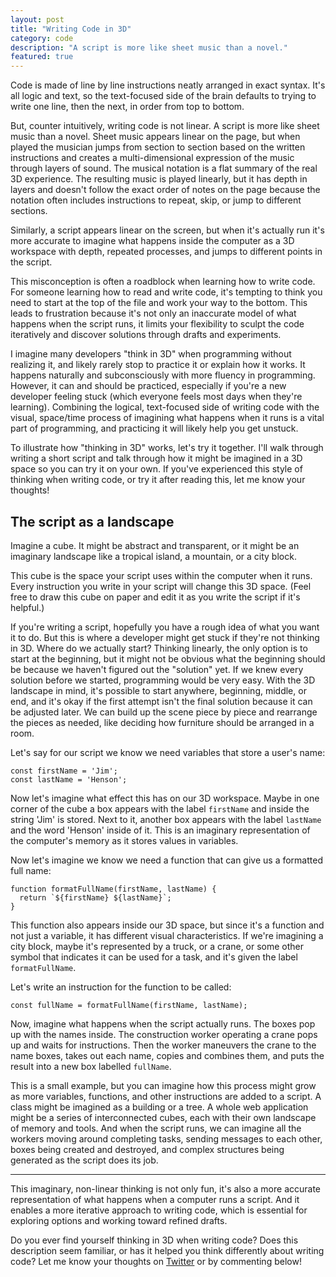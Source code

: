 ```yaml
---
layout: post
title: "Writing Code in 3D"
category: code
description: "A script is more like sheet music than a novel."
featured: true
---
```


Code is made of line by line instructions neatly arranged in exact syntax. It's all logic and text, so the text-focused side of the brain defaults to trying to write one line, then the next, in order from top to bottom.

But, counter intuitively, writing code is not linear. A script is more like sheet music than a novel. Sheet music appears linear on the page, but when played the musician jumps from section to section based on the written instructions and creates a multi-dimensional expression of the music through layers of sound. The musical notation is a flat summary of the real 3D experience. The resulting music is played linearly, but it has depth in layers and doesn't follow the exact order of notes on the page because the notation often includes instructions to repeat, skip, or jump to different sections.

Similarly, a script appears linear on the screen, but when it's actually run it's more accurate to imagine what happens inside the computer as a 3D workspace with depth, repeated processes, and jumps to different points in the script.

This misconception is often a roadblock when learning how to write code. For someone learning how to read and write code, it's tempting to think you need to start at the top of the file and work your way to the bottom. This leads to frustration because it's not only an inaccurate model of what happens when the script runs, it limits your flexibility to sculpt the code iteratively and discover solutions through drafts and experiments.

I imagine many developers "think in 3D" when programming without realizing it, and likely rarely stop to practice it or explain how it works. It happens naturally and subconsciously with more fluency in programming. However, it can and should be practiced, especially if you're a new developer feeling stuck (which everyone feels most days when they're learning). Combining the logical, text-focused side of writing code with the visual, space/time process of imagining what happens when it runs is a vital part of programming, and practicing it will likely help you get unstuck.

To illustrate how "thinking in 3D" works, let's try it together. I'll walk through writing a short script and talk through how it might be imagined in a 3D space so you can try it on your own. If you've experienced this style of thinking when writing code, or try it after reading this, let me know your thoughts!

## The script as a landscape

Imagine a cube. It might be abstract and transparent, or it might be an imaginary landscape like a tropical island, a mountain, or a city block.

This cube is the space your script uses within the computer when it runs. Every instruction you write in your script will change this 3D space. (Feel free to draw this cube on paper and edit it as you write the script if it's helpful.)

If you're writing a script, hopefully you have a rough idea of what you want it to do. But this is where a developer might get stuck if they're not thinking in 3D. Where do we actually start? Thinking linearly, the only option is to start at the beginning, but it might not be obvious what the beginning should be because we haven't figured out the "solution" yet. If we knew every solution before we started, programming would be very easy. With the 3D landscape in mind, it's possible to start anywhere, beginning, middle, or end, and it's okay if the first attempt isn't the final solution because it can be adjusted later. We can build up the scene piece by piece and rearrange the pieces as needed, like deciding how furniture should be arranged in a room.

Let's say for our script we know we need variables that store a user's name:

```
const firstName = 'Jim';
const lastName = 'Henson';
```

Now let's imagine what effect this has on our 3D workspace. Maybe in one corner of the cube a box appears with the label `firstName` and inside the string 'Jim' is stored. Next to it, another box appears with the label `lastName` and the word 'Henson' inside of it. This is an imaginary representation of the computer's memory as it stores values in variables.

Now let's imagine we know we need a function that can give us a formatted full name:

```
function formatFullName(firstName, lastName) {
  return `${firstName} ${lastName}`;
}
```

This function also appears inside our 3D space, but since it's a function and not just a variable, it has different visual characteristics. If we're imagining a city block, maybe it's represented by a truck, or a crane, or some other symbol that indicates it can be used for a task, and it's given the label `formatFullName`.

Let's write an instruction for the function to be called:

```
const fullName = formatFullName(firstName, lastName);
```

Now, imagine what happens when the script actually runs. The boxes pop up with the names inside. The construction worker operating a crane pops up and waits for instructions. Then the worker maneuvers the crane to the name boxes, takes out each name, copies and combines them, and puts the result into a new box labelled `fullName`.

This is a small example, but you can imagine how this process might grow as more variables, functions, and other instructions are added to a script. A class might be imagined as a building or a tree. A whole web application might be a series of interconnected cubes, each with their own landscape of memory and tools. And when the script runs, we can imagine all the workers moving around completing tasks, sending messages to each other, boxes being created and destroyed, and complex structures being generated as the script does its job.

---

This imaginary, non-linear thinking is not only fun, it's also a more accurate representation of what happens when a computer runs a script. And it enables a more iterative approach to writing code, which is essential for exploring options and working toward refined drafts.

Do you ever find yourself thinking in 3D when writing code? Does this description seem familiar, or has it helped you think differently about writing code? Let me know your thoughts on [Twitter](https://twitter.com/kev_mcg) or by commenting below!
